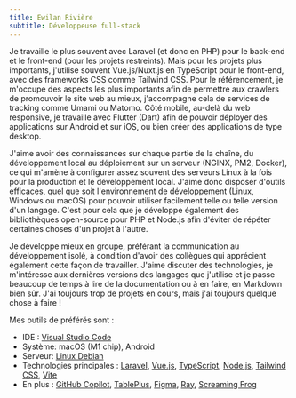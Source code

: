 ```yaml
---
title: Ewilan Rivière
subtitle: Développeuse full-stack
---
```


Je travaille le plus souvent avec Laravel (et donc en PHP) pour le back-end et le front-end (pour les projets restreints). Mais pour les projets plus importants, j'utilise souvent Vue.js/Nuxt.js en TypeScript pour le front-end, avec des frameworks CSS comme Tailwind CSS. Pour le référencement, je m'occupe des aspects les plus importants afin de permettre aux crawlers de promouvoir le site web au mieux, j'accompagne cela de services de tracking comme Umami ou Matomo. Côté mobile, au-delà du web responsive, je travaille avec Flutter (Dart) afin de pouvoir déployer des applications sur Android et sur iOS, ou bien créer des applications de type desktop.

J'aime avoir des connaissances sur chaque partie de la chaîne, du développement local au déploiement sur un serveur (NGINX, PM2, Docker), ce qui m'amène à configurer assez souvent des serveurs Linux à la fois pour la production et le développement local. J'aime donc disposer d'outils efficaces, quel que soit l'environnement de développement (Linux, Windows ou macOS) pour pouvoir utiliser facilement telle ou telle version d'un langage. C'est pour cela que je développe également des bibliothèques open-source pour PHP et Node.js afin d'éviter de répéter certaines choses d'un projet à l'autre.

Je développe mieux en groupe, préférant la communication au développement isolé, à condition d'avoir des collègues qui apprécient également cette façon de travailler. J'aime discuter des technologies, je m'intéresse aux dernières versions des langages que j'utilise et je passe beaucoup de temps à lire de la documentation ou à en faire, en Markdown bien sûr. J'ai toujours trop de projets en cours, mais j'ai toujours quelque chose à faire !

Mes outils de préférés sont :

- IDE : [Visual Studio Code](https://code.visualstudio.com/)
- Système: macOS (M1 chip), Android
- Serveur: [Linux Debian](https://www.debian.org/)
- Technologies principales : [Laravel](https://laravel.com/), [Vue.js](https://vuejs.org/), [TypeScript](https://www.typescriptlang.org/), [Node.js](https://nodejs.org/en), [Tailwind CSS](https://tailwindcss.com/), [Vite](https://vitejs.dev/)
- En plus : [GitHub Copilot](https://github.com/features/copilot), [TablePlus](https://tableplus.com/), [Figma](https://www.figma.com/), [Ray](https://myray.app/), [Screaming Frog](https://www.screamingfrog.co.uk)
